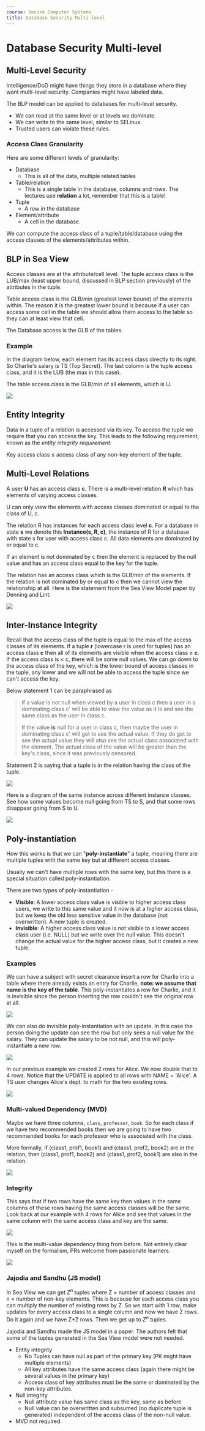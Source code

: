 ```yaml
---
course: Secure Computer Systems
title: Database Security Multi-level
---
```


# Database Security Multi-level

## Multi-Level Security

Intelligence/DoD might have things they store in a database where they want
multi-level security. Companies might have labeled data.

The BLP model can be applied to databases for multi-level security.

- We can read at the same level or at levels we dominate.
- We can write to the same level, similar to SELinux.
- Trusted users can violate these rules.

### Access Class Granularity

Here are some different levels of granularity:

- Database
  - This is all of the data, multiple related tables
- Table/relation
  - This is a single table in the database, columns and rows. The lectures use
    **relation** a lot, remember that this is a table!
- Tuple
  - A row in the database
- Element/attribute
  - A cell in the database.

We can compute the access class of a tuple/table/database using the access
classes of the elements/attributes within.

## BLP in Sea View

Access classes are at the attribute/cell level. The tuple access class is the
LUB/max (least upper bound, discussed in BLP section previously) of the
attributes in the tuple.

Table access class is the GLB/min (greatest lower bound) of the elements within.
The reason it is the greatest lower bound is because if a user can access some
cell in the table we should allow them access to the table so they can at least
view that cell.

The Database access is the GLB of the tables.

### Example

In the diagram below, each element has its access class directly to its right.
So Charlie's salary is TS (Top Secret). The last column is the tuple access
class, and it is the LUB (the max in this case).

The table access class is the GLB/min of all elements, which is U.

![](https://assets.omscs-notes.com/images/notes/secure-computer-systems/module14/access-class.png)

## Entity Integrity

Data in a tuple of a relation is accessed via its key. To access the tuple we
require that you can access the key. This leads to the following requirement,
known as the *entity integrity requirement*:

Key access class $\leq$ access class of any non-key element of the tuple.

## Multi-Level Relations

A user **U** has an access class **c**. There is a multi-level relation **R**
which has elements of varying access classes.

U can only view the elements with access classes dominated or equal to the class
of U, c.

The relation R has instances for each access class level **c**. For a database
in state **s** we denote this **Instance(s, R, c)**, the instance of R for a
database with state s for user with access class c. All data elements are
dominated by or equal to c.

If an element is not dominated by c then the element is replaced by the null
value and has an access class equal to the key for the tuple.

The relation has an access class which is the GLB/min of the elements. If the
relation is not dominated by or equal to c then we cannot view the relationship
at all. Here is the statement from the Sea View Model paper by Denning and Lint.

![](https://assets.omscs-notes.com/images/notes/secure-computer-systems/module14/visrel.png)

## Inter-Instance Integrity

Recall that the access class of the tuple is equal to the max of the access
classes of its elements. If a tuple **r** (lowercase r is used for tuples) has
an access class **c** then all of its elements are visible when the access class
$\geq$ **c**. If the access class is \< c, there will be some null values. We
can go down to the access class of the key, which is the lower bound of access
classes in the tuple, any lower and we will not be able to access the tuple
since we can't access the key.

Below statement 1 can be paraphrased as

> If a value is not null when viewed by a user in class c then a user in a
> dominating class c' will be able to view the value as it is and see the same
> class as the user in class c.
>
> If the value **is** null for a user in class c, then maybe the user in
> dominating class c' will get to see the actual value. If they do get to see the
> actual value they will also see the actual class associated with the element.
> The actual class of the value will be greater than the key's class, since it
> was previously censored.

Statement 2 is saying that a tuple is in the relation having the class of the
tuple.

![](https://assets.omscs-notes.com/images/notes/secure-computer-systems/module14/inter-instance.png)

Here is a diagram of the same instance across different instance classes. See
how some values become null going from TS to S, and that some rows disappear
going from S to U.

![](https://assets.omscs-notes.com/images/notes/secure-computer-systems/module14/visibility.png)

## Poly-instantiation

How this works is that we can "**poly-instantiate**" a tuple, meaning there are
multiple tuples with the same key but at different access classes.

Usually we can't have multiple rows with the same key, but this there is a
special situation called poly-instantiation.

There are two types of poly-instantiation -

- **Visible**: A lower access class value is visible to higher access class
  users, we write to this same value and it now is at a higher access class, but
  we keep the old less sensitive value in the database (not overwritten). A new
  tuple is created.
- **Invisible**: A higher access class value is not visible to a lower access
  class user (i.e. NULL) but we write over the null value. This doesn't change
  the actual value for the higher access class, but it creates a new tuple.

### Examples

We can have a subject with secret clearance insert a row for Charlie into a
table where there already exists an entry for Charlie, **note: we assume that
name is the key of the table**. This poly-instantiates a row for Charlie, and it
is invisible since the person inserting the row couldn't see the original row at
all.

![](https://assets.omscs-notes.com/images/notes/secure-computer-systems/module14/invisible-poly.png)

We can also do invisible poly-instantiation with an update. In this case the
person doing the update can see the row but only sees a null value for the
salary. They can update the salary to be not null, and this will
poly-instantiate a new row.

![](https://assets.omscs-notes.com/images/notes/secure-computer-systems/module14/invisible-poly2.png)

In our previous example we created 2 rows for Alice. We now double that to 4
rows. Notice that the UPDATE is applied to all rows with NAME = 'Alice'. A TS
user changes Alice's dept. to math for the two existing rows.

![](https://assets.omscs-notes.com/images/notes/secure-computer-systems/module14/visible-poly.png)

### Multi-valued Dependency (MVD)

Maybe we have three columns, `class`, `professor`, `book`. So for each class if
we have two recommended books then we are going to have two recommended books
for each professor who is associated with the class.

More formally, if (class1, prof1, book1) and (class1, prof2, book2) are in the
relation, then (class1, prof1, book2) and (class1, prof2, book1) are also in the
relation.

![](https://assets.omscs-notes.com/images/notes/secure-computer-systems/module14/mvd.png)

### Integrity

This says that if two rows have the same key then values in the same columns of
these rows having the same access classes will be the same. Look back at our
example with 4 rows for Alice and see that values in the same column with the
same access class and key are the same.

![](https://assets.omscs-notes.com/images/notes/secure-computer-systems/module14/prop9.png)

This is the multi-value dependency thing from before. Not entirely clear myself
on the formalism, PRs welcome from passionate learners.

![](https://assets.omscs-notes.com/images/notes/secure-computer-systems/module14/mvd2.png)

### Jajodia and Sandhu (JS model)

In Sea View we can get $Z^n$ tuples where Z = number of access classes and n =
number of non-key elements. This is because for each access class you can
multiply the number of existing rows by Z. So we start with 1 row, make updates
for every access class to a single column and now we have Z rows. Do it again
and we have Z\*Z rows. Then we get up to $Z^n$ tuples.

Jajodia and Sandhu made the JS model in a paper. The authors felt that some of
the tuples generated in the Sea View model were not needed.

- Entity integrity
  - No Tuples can have null as part of the primary key (PK might have multiple
    elements)
  - All key attributes have the same access class (again there might be several
    values in the primary key)
  - Access class of key attributes must be the same or dominated by the non-key
    attributes.
- Null integrity
  - Null attribute value has same class as the key, same as before
  - Null value can be overwritten and subsumed (no duplicate tuple is generated)
    independent of the access class of the non-null value.
- MVD not required.
